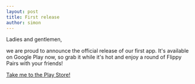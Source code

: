 ```yaml
---
layout: post
title: First release
author: simon
---
```

Ladies and gentlemen, 

we are proud to announce the official release of our first app. 
It's available on Google Play now, so grab it while it's hot and enjoy a round of Flippy Pairs with your friends!

<a href="https://play.google.com/store/apps/details?id=org.faudroids.distributedmemory">Take me to the Play Store!</a>
